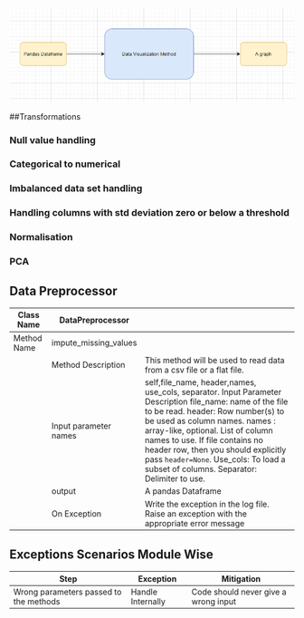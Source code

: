 

![Technical Design](../img/TSD-3.png)

##Transformations
### Null value handling
### Categorical to numerical
### Imbalanced data set handling
### Handling columns with std deviation zero or below a threshold
### Normalisation
### PCA


## Data Preprocessor

Class Name |DataPreprocessor| |
----|-------|--------|    
|Method Name    |impute_missing_values ||
| |Method Description  |This method will be used to read data from a csv file or a flat file. 
| |Input parameter  names| self,file_name, header,names, use_cols, separator. Input Parameter Description file_name: name of the file to be read. header: Row number(s) to be used as column names. names : array-like, optional. List of column names to use. If file contains no header row, then you should explicitly pass ``header=None``. Use_cols:  To load a subset of columns. Separator: Delimiter to use.
| |output| A pandas Dataframe
| |On Exception|   Write the exception in the log file. Raise an exception with the appropriate error message

## Exceptions Scenarios Module Wise

Step|  Exception| Mitigation|
---|---|----|
Wrong parameters passed to the methods |   Handle Internally  |Code should never give a wrong input


